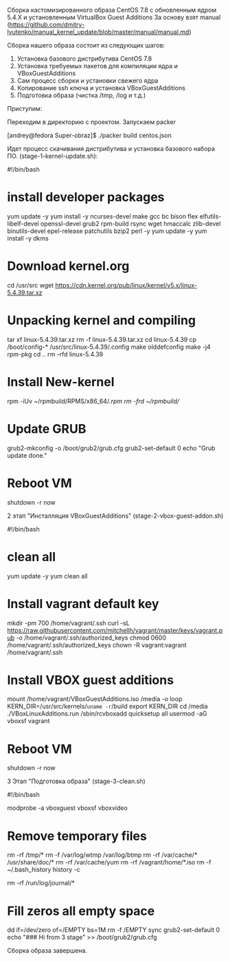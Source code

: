 Сборка кастомизированного образа CentOS 7.8 с обновленным ядром 5.4.Х и установленным VirtualBox Guest Additions
За основу взят manual (https://github.com/dmitry-lyutenko/manual_kernel_update/blob/master/manual/manual.md)

Сборка нашего образа состоит из следующих шагов:
1) Установка базового дистрибутива CentOS 7.8
2) Установка требуемых пакетов для компиляции ядра и VBoxGuestAdditions
3) Сам процесс сборки и установки свежего ядра 
4) Копирование ssh ключа и установка VBoxGuestAdditions
5) Подготовка образа (чистка /tmp, /log и т.д.)

Приступим:

Переходим в директорию с проектом. Запускаем packer

[andrey@fedora Super-obraz]$ ./packer build centos.json

Идет процесс скачивания дистрибутива и установка базового набора ПО.
(stage-1-kernel-update.sh):

#!/bin/bash

# install developer packages 

yum update -y
yum install -y ncurses-devel make gcc bc bison flex elfutils-libelf-devel openssl-devel grub2 rpm-build rsync wget hmaccalc zlib-devel binutils-devel epel-release patchutils bzip2 perl -y
yum update -y
yum install -y dkms

# Download kernel.org

cd /usr/src
wget https://cdn.kernel.org/pub/linux/kernel/v5.x/linux-5.4.39.tar.xz

# Unpacking kernel and compiling

tar xf linux-5.4.39.tar.xz
rm -f linux-5.4.39.tar.xz
cd linux-5.4.39
cp /boot/config-* /usr/src/linux-5.4.39/.config
make olddefconfig
make -j4 rpm-pkg
cd ..
rm -rfd linux-5.4.39

# Install New-kernel

rpm -iUv ~/rpmbuild/RPMS/x86_64/*.rpm
rm -frd ~/rpmbuild/*

# Update GRUB
grub2-mkconfig -o /boot/grub2/grub.cfg
grub2-set-default 0
echo "Grub update done."
# Reboot VM
shutdown -r now

2 этап "Инсталляция VBoxGuestAdditions"
(stage-2-vbox-guest-addon.sh)

#!/bin/bash

# clean all
yum update -y
yum clean all


# Install vagrant default key
mkdir -pm 700 /home/vagrant/.ssh
curl -sL https://raw.githubusercontent.com/mitchellh/vagrant/master/keys/vagrant.pub -o /home/vagrant/.ssh/authorized_keys
chmod 0600 /home/vagrant/.ssh/authorized_keys
chown -R vagrant:vagrant /home/vagrant/.ssh

# Install VBOX guest additions
mount /home/vagrant/VBoxGuestAdditions.iso /media -o loop
KERN_DIR=/usr/src/kernels/`uname -r`/build
export KERN_DIR
cd /media
./VBoxLinuxAdditions.run
/sbin/rcvboxadd quicksetup all
usermod -aG vboxsf vagrant

# Reboot VM
shutdown -r now

3 Этап "Подготовка образа"
(stage-3-clean.sh)

#!/bin/bash

modprobe -a vboxguest vboxsf vboxvideo

# Remove temporary files
rm -rf /tmp/*
rm  -f /var/log/wtmp /var/log/btmp
rm -rf /var/cache/* /usr/share/doc/*
rm -rf /var/cache/yum
rm -rf /vagrant/home/*.iso
rm  -f ~/.bash_history
history -c

rm -rf /run/log/journal/*

# Fill zeros all empty space
dd if=/dev/zero of=/EMPTY bs=1M
rm -f /EMPTY
sync
grub2-set-default 0
echo "###   Hi from 3 stage" >> /boot/grub2/grub.cfg

Сборка образа завершена.
